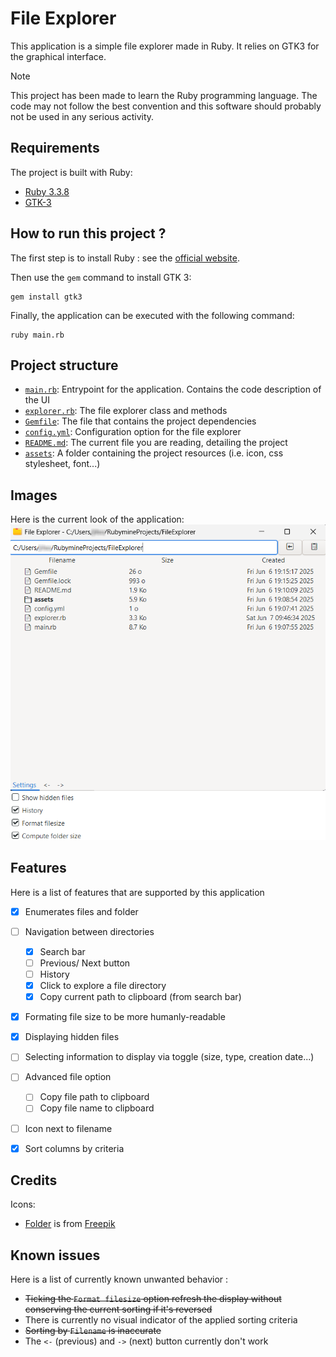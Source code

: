 # File Explorer

This application is a simple file explorer made in Ruby. It relies on GTK3 for the graphical interface.

> [!NOTE]
> This project has been made to learn the Ruby programming language. The code may not follow the best convention and 
> this software should probably not be used in any serious activity.

## Requirements

The project is built with Ruby:
- [Ruby 3.3.8](https://www.ruby-lang.org/en/downloads/)
- [GTK-3](https://docs.gtk.org/gtk3/)


## How to run this project ?

The first step is to install Ruby : see the [official website](https://www.ruby-lang.org/en/downloads/).

Then use the `gem` command to install GTK 3:
```shell
gem install gtk3
```

Finally, the application can be executed with the following command:
```shell
ruby main.rb
```


## Project structure

- [`main.rb`](main.rb): Entrypoint for the application. Contains the code description of the UI
- [`explorer.rb`](explorer.rb): The file explorer class and methods
- [`Gemfile`](Gemfile): The file that contains the project dependencies
- [`config.yml`](config.yml): Configuration option for the file explorer
- [`README.md`](README.md): The current file you are reading, detailing the project
- [`assets`](assets): A folder containing the project resources (i.e. icon, css stylesheet, font...) 


## Images

Here is the current look of the application:
![Software preview](assets/screens/preview-1.png)

## Features

Here is a list of features that are supported by this application
- [x] Enumerates files and folder
- [ ] Navigation between directories
  - [x] Search bar
  - [ ] Previous/ Next button
  - [ ] History
  - [x] Click to explore a file directory
  - [x] Copy current path to clipboard (from search bar)
- [x] Formating file size to be more humanly-readable
- [x] Displaying hidden files
- [ ] Selecting information to display via toggle (size, type, creation date...)
- [ ] Advanced file option
  - [ ] Copy file path to clipboard
  - [ ] Copy file name to clipboard
- [ ] Icon next to filename
- [x] Sort columns by criteria


## Credits

Icons:
- [Folder](assets/icons/folder-icon-128.png) is from [Freepik](https://www.flaticon.com/authors/freepik)


## Known issues

Here is a list of currently known unwanted behavior :
- ~~Ticking the `Format filesize` option refresh the display without conserving the current sorting if it's reversed~~
- There is currently no visual indicator of the applied sorting criteria
- ~~Sorting by `Filename` is inaccurate~~
- The `<-` (previous) and `->` (next) button currently don't work